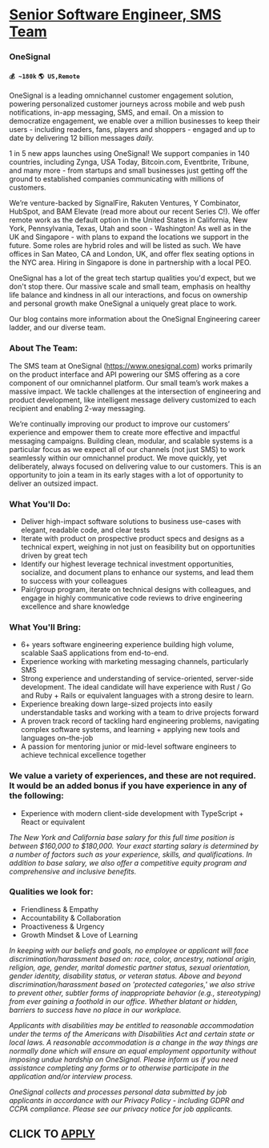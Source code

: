 # [Senior Software Engineer, SMS Team](https://www.remotewlb.com/apply/senior-software-engineer-sms-team)  
### OneSignal  
#### `💰 ~180k` `🌎 US,Remote`  

OneSignal is a leading omnichannel customer engagement solution, powering personalized customer journeys across mobile and web push notifications, in-app messaging, SMS, and email. On a mission to democratize engagement, we enable over a million businesses to keep their users - including readers, fans, players and shoppers - engaged and up to date by delivering 12 billion messages _daily._

1 in 5 new apps launches using OneSignal! We support companies in 140 countries, including Zynga, USA Today, Bitcoin.com, Eventbrite, Tribune, and many more - from startups and small businesses just getting off the ground to established companies communicating with millions of customers.

We’re venture-backed by SignalFire, Rakuten Ventures, Y Combinator, HubSpot, and BAM Elevate (read more about our recent Series C!). We offer remote work as the default option in the United States in California, New York, Pennsylvania, Texas, Utah and soon - Washington! As well as in the UK and Singapore - with plans to expand the locations we support in the future. Some roles are hybrid roles and will be listed as such. We have offices in San Mateo, CA and London, UK, and offer flex seating options in the NYC area. Hiring in Singapore is done in partnership with a local PEO.

OneSignal has a lot of the great tech startup qualities you'd expect, but we don't stop there. Our massive scale and small team, emphasis on healthy life balance and kindness in all our interactions, and focus on ownership and personal growth make OneSignal a uniquely great place to work.

Our blog contains more information about the OneSignal Engineering career ladder, and our diverse team.

### **About The Team:**

The SMS team at OneSignal (https://www.onesignal.com) works primarily on the product interface and API powering our SMS offering as a core component of our omnichannel platform. Our small team’s work makes a massive impact. We tackle challenges at the intersection of engineering and product development, like intelligent message delivery customized to each recipient and enabling 2-way messaging.

We’re continually improving our product to improve our customers’ experience and empower them to create more effective and impactful messaging campaigns. Building clean, modular, and scalable systems is a particular focus as we expect all of our channels (not just SMS) to work seamlessly within our omnichannel product. We move quickly, yet deliberately, always focused on delivering value to our customers. This is an opportunity to join a team in its early stages with a lot of opportunity to deliver an outsized impact.

### **What You'll Do:**

  * Deliver high-impact software solutions to business use-cases with elegant, readable code, and clear tests
  * Iterate with product on prospective product specs and designs as a technical expert, weighing in not just on feasibility but on opportunities driven by great tech
  * Identify our highest leverage technical investment opportunities, socialize, and document plans to enhance our systems, and lead them to success with your colleagues
  * Pair/group program, iterate on technical designs with colleagues, and engage in highly communicative code reviews to drive engineering excellence and share knowledge

### **What You'll Bring:**

  * 6+ years software engineering experience building high volume, scalable SaaS applications from end-to-end.
  * Experience working with marketing messaging channels, particularly SMS
  * Strong experience and understanding of service-oriented, server-side development. The ideal candidate will have experience with Rust / Go and Ruby + Rails or equivalent languages with a strong desire to learn.
  * Experience breaking down large-sized projects into easily understandable tasks and working with a team to drive projects forward
  * A proven track record of tackling hard engineering problems, navigating complex software systems, and learning + applying new tools and languages on–the-job
  * A passion for mentoring junior or mid-level software engineers to achieve technical excellence together

### **We value a variety of experiences, and these are not required. It would be an added bonus if you have experience in any of the following:**

  * Experience with modern client-side development with TypeScript + React or equivalent

_The New York and California base salary for this full time position is between $160,000 to $180,000. Your exact starting salary is determined by a number of factors such as your experience, skills, and qualifications. In addition to base salary, we also offer a competitive equity program and comprehensive and inclusive benefits._

### Qualities we look for:

  * Friendliness & Empathy
  * Accountability & Collaboration
  * Proactiveness & Urgency
  * Growth Mindset & Love of Learning

_In keeping with our beliefs and goals, no employee or applicant will face discrimination/harassment based on: race, color, ancestry, national origin, religion, age, gender, marital domestic partner status, sexual orientation, gender identity, disability status, or veteran status. Above and beyond discrimination/harassment based on 'protected categories,' we also strive to prevent other, subtler forms of inappropriate behavior (e.g., stereotyping) from ever gaining a foothold in our office. Whether blatant or hidden, barriers to success have no place in our workplace._

_Applicants with disabilities may be entitled to reasonable accommodation under the terms of the Americans with Disabilities Act and certain state or local laws. A reasonable accommodation is a change in the way things are normally done which will ensure an equal employment opportunity without imposing undue hardship on OneSignal. Please inform us if you need assistance completing any forms or to otherwise participate in the application and/or interview process._

_OneSignal collects and processes personal data submitted by job applicants in accordance with our Privacy Policy - including GDPR and CCPA compliance. Please see our privacy notice for job applicants._

  
## CLICK TO [APPLY](https://www.remotewlb.com/apply/senior-software-engineer-sms-team)

